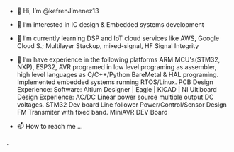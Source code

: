 - 👋 Hi, I’m @kefrenJimenez13
- 👀 I’m interested in IC design & Embedded systems development
- 🌱 I’m currently learning DSP and IoT cloud services like AWS, Google Cloud S.; Multilayer Stackup, mixed-signal, HF Signal Integrity 
- 💞️ I’m have experience in the following platforms ARM MCU's(STM32, NXP), ESP32, AVR programed in low level programing as assembler,
      high level languages as C/C++/Python BareMetal & HAL programing.
      Implemented embedded systems running RTOS/Linux.
      PCB Design Experience:
      Software:             Altium Designer | Eagle | KiCAD | NI Ultiboard
      Design Experience:    AC/DC Linear power source multiple output DC voltages.
                            STM32 Dev board
                            Line follower Power/Control/Sensor Design
                            FM Transmiter with fixed band.
                            MiniAVR DEV Board
  
   
- 📫 How to reach me ...

<!---
kefrenJimenez13/kefrenJimenez13 is a ✨ special ✨ repository because its `README.md` (this file) appears on your GitHub profile.
You can click the Preview link to take a look at your changes.
--->.
